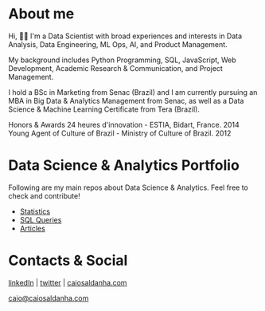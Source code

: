 # About me

Hi, 🙌🏻
I'm a Data Scientist with broad experiences and interests in Data Analysis, Data Engineering, ML Ops, AI, and Product Management.

My background includes Python Programming, SQL, JavaScript, Web Development, Academic Research & Communication, and Project Management.

I hold a BSc in Marketing from Senac (Brazil) and I am currently pursuing an MBA in Big Data & Analytics Management from Senac, as well as a Data Science & Machine Learning Certificate from Tera (Brazil).

Honors & Awards
24 heures d'innovation - ESTIA, Bidart, France. 2014
Young Agent of Culture of Brazil - Ministry of Culture of Brazil. 2012

# Data Science & Analytics Portfolio

Following are my main repos about Data Science & Analytics. Feel free to check and contribute!

- [Statistics](https://github.com/caiosaldanha/this_is_statistics)
- [SQL Queries](https://github.com/caiosaldanha/sql_queries)
- [Articles](https://github.com/caiosaldanha/articles)

# Contacts & Social

[linkedIn](https://www.linkedin.com/in/caiosaldanha) | [twitter](https://twitter.com/datacaio) | [caiosaldanha.com](https://caiosaldanha.com)

[caio@caiosaldanha.com](mailto:caio@caiosaldanha.com)
